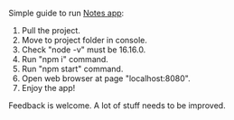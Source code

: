 Simple guide to run <a href="https://github.com/HellraiserCW/hellraisercw.github.io/tree/main/Notes_todo_app">Notes app</a>:

1. Pull the project.
2. Move to project folder in console.
3. Check "node -v" must be 16.16.0.
4. Run "npm i" command.
5. Run "npm start" command.
6. Open web browser at page "localhost:8080".
7. Enjoy the app!

Feedback is welcome. A lot of stuff needs to be improved.